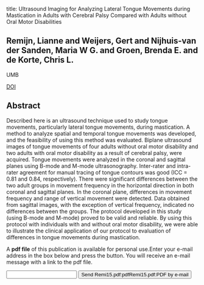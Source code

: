 title: Ultrasound Imaging for Analyzing Lateral Tongue Movements during Mastication in Adults with Cerebral Palsy Compared with Adults without Oral Motor Disabilities

## Remijn, Lianne and Weijers, Gert and Nijhuis-van der Sanden, Maria W G. and Groen, Brenda E. and de Korte, Chris L.
UMB

<a href="https://doi.org/10.1016/j.ultrasmedbio.2015.02.007">DOI</a>

## Abstract
Described here is an ultrasound technique used to study tongue movements, particularly lateral tongue movements, during mastication. A method to analyze spatial and temporal tongue movements was developed, and the feasibility of using this method was evaluated. Biplane ultrasound images of tongue movements of four adults without oral motor disability and two adults with oral motor disability as a result of cerebral palsy, were acquired. Tongue movements were analyzed in the coronal and sagittal planes using B-mode and M-mode ultrasonography. Inter-rater and intra-rater agreement for manual tracing of tongue contours was good (ICC = 0.81 and 0.84, respectively). There were significant differences between the two adult groups in movement frequency in the horizontal direction in both coronal and sagittal planes. In the coronal plane, differences in movement frequency and range of vertical movement were detected. Data obtained from sagittal images, with the exception of vertical frequency, indicated no differences between the groups. The protocol developed in this study (using B-mode and M-mode) proved to be valid and reliable. By using this protocol with individuals with and without oral motor disability, we were able to illustrate the clinical application of our protocol to evaluation of differences in tongue movements during mastication.

A <b>pdf file</b> of this publication is available for personal use.Enter your e-mail address in the box below and press the button. You will receive an e-mail message with a link to the pdf file.
<form action="sender.php">  <input type="text" name="email">  <input type="submit" value="Send Remi15.pdf:pdfRemi15.pdf:PDF by e-mail"></form>
